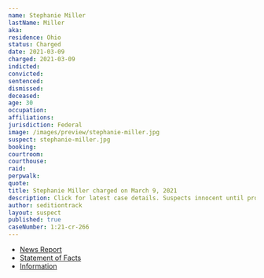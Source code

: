 ```yaml
---
name: Stephanie Miller
lastName: Miller
aka:
residence: Ohio
status: Charged
date: 2021-03-09
charged: 2021-03-09
indicted:
convicted: 
sentenced: 
dismissed: 
deceased:
age: 30
occupation:
affiliations:
jurisdiction: Federal
image: /images/preview/stephanie-miller.jpg
suspect: stephanie-miller.jpg
booking:
courtroom:
courthouse:
raid:
perpwalk:
quote:
title: Stephanie Miller charged on March 9, 2021
description: Click for latest case details. Suspects innocent until proven guilty.
author: seditiontrack
layout: suspect
published: true
caseNumber: 1:21-cr-266
---
```

- [News Report](https://www.springfieldnewssun.com/crime/2-more-area-residents-charged-in-us-capitol-riot/N6YW6VWHSFA67OMQO5TNR7GFUE/)
- [Statement of Facts](https://www.justice.gov/usao-dc/case-multi-defendant/file/1378966/download)
- [Information](https://www.justice.gov/usao-dc/case-multi-defendant/file/1383071/download)
